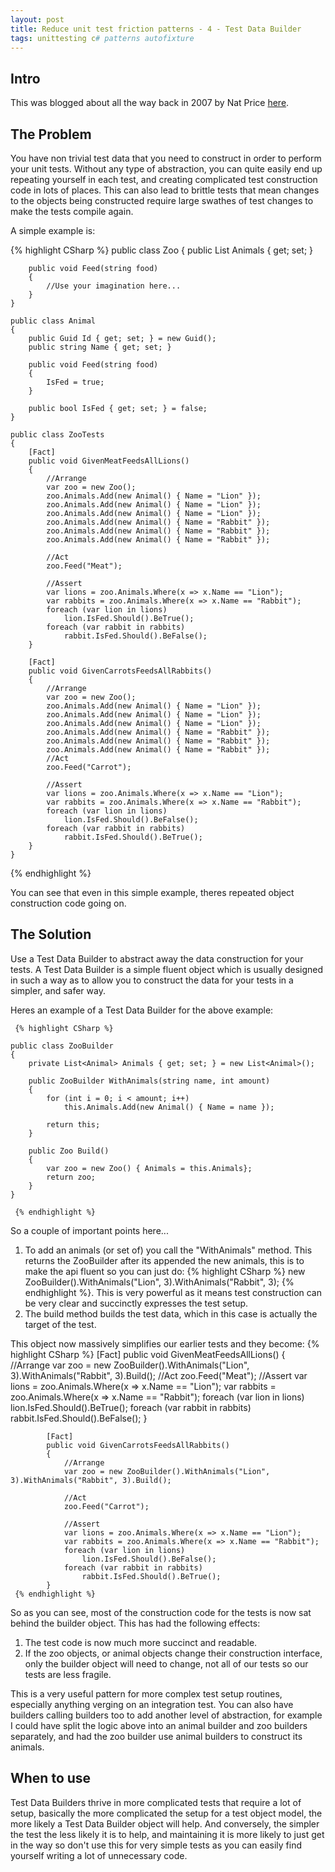 ```yaml
---
layout: post
title: Reduce unit test friction patterns - 4 - Test Data Builder
tags: unittesting c# patterns autofixture
---
```


## Intro
This was blogged about all the way back in 2007 by Nat Price [here](http://www.natpryce.com/articles/000714.html).

## The Problem
You have non trivial test data that you need to construct in order to perform your unit tests. Without any type of abstraction, you can quite easily end up repeating yourself in each test, and creating complicated test construction code in lots of places. This can also lead to brittle tests that mean changes to the objects being constructed require large swathes of test changes to make the tests compile again. 

A simple example is: 

   {% highlight CSharp %}
   public class Zoo
    {
        public List<Animal> Animals { get; set; }

        public void Feed(string food)
        {
            //Use your imagination here...
        }
    }

    public class Animal
    {
        public Guid Id { get; set; } = new Guid();
        public string Name { get; set; }

        public void Feed(string food)
        {
            IsFed = true;
        }

        public bool IsFed { get; set; } = false;
    }

    public class ZooTests
    {
        [Fact]
        public void GivenMeatFeedsAllLions()
        {
            //Arrange
            var zoo = new Zoo();
            zoo.Animals.Add(new Animal() { Name = "Lion" });
            zoo.Animals.Add(new Animal() { Name = "Lion" });
            zoo.Animals.Add(new Animal() { Name = "Lion" });
            zoo.Animals.Add(new Animal() { Name = "Rabbit" });
            zoo.Animals.Add(new Animal() { Name = "Rabbit" });
            zoo.Animals.Add(new Animal() { Name = "Rabbit" });

            //Act
            zoo.Feed("Meat");

            //Assert
            var lions = zoo.Animals.Where(x => x.Name == "Lion");
            var rabbits = zoo.Animals.Where(x => x.Name == "Rabbit");
            foreach (var lion in lions)
                lion.IsFed.Should().BeTrue();
            foreach (var rabbit in rabbits)
                rabbit.IsFed.Should().BeFalse();
        }

        [Fact]
        public void GivenCarrotsFeedsAllRabbits()
        {
            //Arrange
            var zoo = new Zoo();
            zoo.Animals.Add(new Animal() { Name = "Lion" });
            zoo.Animals.Add(new Animal() { Name = "Lion" });
            zoo.Animals.Add(new Animal() { Name = "Lion" });
            zoo.Animals.Add(new Animal() { Name = "Rabbit" });
            zoo.Animals.Add(new Animal() { Name = "Rabbit" });
            zoo.Animals.Add(new Animal() { Name = "Rabbit" });
            //Act
            zoo.Feed("Carrot");

            //Assert
            var lions = zoo.Animals.Where(x => x.Name == "Lion");
            var rabbits = zoo.Animals.Where(x => x.Name == "Rabbit");
            foreach (var lion in lions)
                lion.IsFed.Should().BeFalse();
            foreach (var rabbit in rabbits)
                rabbit.IsFed.Should().BeTrue();
        }
    }
   {% endhighlight %}

You can see that even in this simple example, theres repeated object construction code going on.

## The Solution
Use a Test Data Builder to abstract away the data construction for your tests. A  Test Data Builder is a simple fluent object which is usually designed in such a way as to allow you to construct the data for your tests in a simpler, and safer way.

Heres an example of a Test Data Builder for the above example:

     {% highlight CSharp %}
    
    public class ZooBuilder
    {
        private List<Animal> Animals { get; set; } = new List<Animal>();

        public ZooBuilder WithAnimals(string name, int amount)
        {
            for (int i = 0; i < amount; i++)
                this.Animals.Add(new Animal() { Name = name });

            return this;
        }

        public Zoo Build()
        {
            var zoo = new Zoo() { Animals = this.Animals};
            return zoo;
        }
    }

     {% endhighlight %}

So a couple of important points here... 

1. To add an animals (or set of) you call the "WithAnimals" method. This returns the ZooBuilder after its appended the new animals, this is to make the api fluent so you can just do:    {% highlight CSharp %}  new ZooBuilder().WithAnimals("Lion", 3).WithAnimals("Rabbit", 3);    {% endhighlight %}. This is very powerful as it means test construction can be very clear and succinctly expresses the test setup.
2. The build method builds the test data, which in this case is actually the target of the test.

This object now massively simplifies our earlier tests and they become:
     {% highlight CSharp %}
            [Fact]
            public void GivenMeatFeedsAllLions()
            {
                //Arrange
                var zoo = new ZooBuilder().WithAnimals("Lion", 3).WithAnimals("Rabbit", 3).Build();
                //Act
                zoo.Feed("Meat");
                //Assert
                var lions = zoo.Animals.Where(x => x.Name == "Lion");
                var rabbits = zoo.Animals.Where(x => x.Name == "Rabbit");
                foreach (var lion in lions)
                    lion.IsFed.Should().BeTrue();
                foreach (var rabbit in rabbits)
                    rabbit.IsFed.Should().BeFalse();
            }

            [Fact]
            public void GivenCarrotsFeedsAllRabbits()
            {
                //Arrange
                var zoo = new ZooBuilder().WithAnimals("Lion", 3).WithAnimals("Rabbit", 3).Build();

                //Act
                zoo.Feed("Carrot");

                //Assert
                var lions = zoo.Animals.Where(x => x.Name == "Lion");
                var rabbits = zoo.Animals.Where(x => x.Name == "Rabbit");
                foreach (var lion in lions)
                    lion.IsFed.Should().BeFalse();
                foreach (var rabbit in rabbits)
                    rabbit.IsFed.Should().BeTrue();
            }
     {% endhighlight %}

So as you can see, most of the construction code for the tests is now sat behind the builder object. This has had the following effects:
1. The test code is now much more succinct and readable.
2. If the zoo objects, or animal objects change their construction interface, only the builder object will need to change, not all of our tests so our tests are less fragile.

This is a very useful pattern for more complex test setup routines, especially anything verging on an integration test. You can also have builders calling builders too to add another level of abstraction, for example I could have split the logic above into an animal builder and zoo builders separately, and had the zoo builder use animal builders to construct its animals.

## When to use
Test Data Builders thrive in more complicated tests that require a lot of setup, basically the more complicated the setup for a test object model, the more likely a Test Data Builder object will help. And conversely, the simpler the test the less likely it is to help, and maintaining it is more likely to just get in the way so don't use this for very simple tests as you can easily find yourself writing a lot of unnecessary code.
